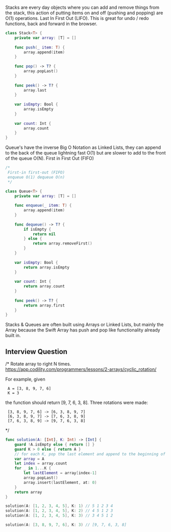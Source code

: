 Stacks are every day objects where you can add and remove things from the stack, this action of putting items on and off (pushing and popping) are O(1) operations. Last In First Out (LIFO). This is great for undo / redo functions, back and forward in the browser. 

```swift
class Stack<T> {
    private var array: [T] = []
    
    func push(_ item: T) {
        array.append(item)
    }
    
    func pop() -> T? {
        array.popLast()
    }
    
    func peek() -> T? {
        array.last
    }
    
    var isEmpty: Bool {
        array.isEmpty
    }
    
    var count: Int {
        array.count
    }
}
```

Queue's have the inverse Big O Notation as Linked Lists, they can append to the back of the queue lightning fast O(1) but are slower to add to the front of the queue O(N). First in First Out (FIFO)

```swift
/*
 First-in first-out (FIFO)
 enqueue O(1) dequeue O(n)
 */

class Queue<T> {
    private var array: [T] = []
    
    func enqueue(_ item: T) {
        array.append(item)
    }
    
    func dequeue() -> T? {
        if isEmpty {
            return nil
        } else {
            return array.removeFirst()
        }
    }
    
    var isEmpty: Bool {
        return array.isEmpty
    }
    
    var count: Int {
        return array.count
    }
    
    func peek() -> T? {
        return array.first
    }
}
```

Stacks & Queues are often built using Arrays or Linked Lists, but mainly the Array because the Swift Array has push and pop like functionality already built in.

## Interview Question
/*
 Rotate array to right N times.
 https://app.codility.com/programmers/lessons/2-arrays/cyclic_rotation/
 
 For example, given

     A = [3, 8, 9, 7, 6]
     K = 3
 the function should return [9, 7, 6, 3, 8]. Three rotations were made:

     [3, 8, 9, 7, 6] -> [6, 3, 8, 9, 7]
     [6, 3, 8, 9, 7] -> [7, 6, 3, 8, 9]
     [7, 6, 3, 8, 9] -> [9, 7, 6, 3, 8]

 */
```swift
func solution(A: [Int], K: Int) -> [Int] {
    guard !A.isEmpty else { return [] }
    guard K > 0 else { return A }
    // for each K, pop the last element and append to the beginning of array
    var array = A
    let index = array.count
    for _ in 1...K {
        let lastElement = array[index-1]
        array.popLast()
        array.insert(lastElement, at: 0)
    }
    return array
}

solution(A: [1, 2, 3, 4, 5], K: 1) // 5 1 2 3 4
solution(A: [1, 2, 3, 4, 5], K: 2) // 4 5 1 2 3
solution(A: [1, 2, 3, 4, 5], K: 3) // 3 4 5 1 2

solution(A: [3, 8, 9, 7, 6], K: 3) // [9, 7, 6, 3, 8]
```
